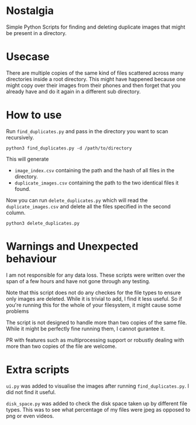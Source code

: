 # Nostalgia
Simple Python Scripts for finding and deleting duplicate images that might be present in a directory.

# Usecase
There are multiple copies of the same kind of files scattered across many directories inside a root directory. This might have happened because one might copy over their images from their phones and then forget that you already have and do it again in a different sub directory.

# How to use
Run `find_duplicates.py` and pass in the directory you want to scan recursively.
```
python3 find_duplicates.py -d /path/to/directory
```

This will generate 
- `image_index.csv` containing the path and the hash of all files in the directory.
- `duplicate_images.csv` containing the path to the two identical files it found.

Now you can run `delete_duplicates.py` which will read the `duplicate_images.csv` and delete all the files specified in the second column.
```
python3 delete_duplicates.py
```

# Warnings and Unexpected behaviour
I am not responsible for any data loss. These scripts were written over the span of a few hours and have not gone through any testing.

Note that this script does not do any checkes for the file types to ensure only images are deleted. While it is trivial to add, I find it less useful. So if you're running this for the whole of your filesystem, it might cause some problems

The script is not designed to handle more than two copies of the same file. While it might be perfectly fine running them, I cannot gurantee it.

PR with features such as multiprocessing support or robustly dealing with more than two copies of the file are welcome.

# Extra scripts
`ui.py` was added to visualise the images after running `find_duplicates.py`. I did not find it useful.

`disk_space.py` was added to check the disk space taken up by different file types. This was to see what percentage of my files were jpeg as opposed to png or even videos.
